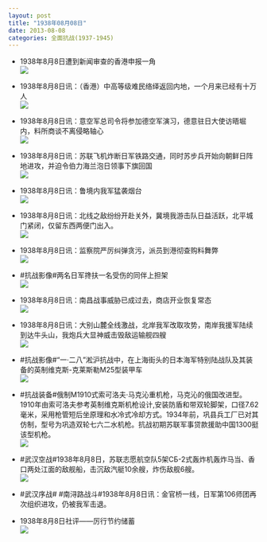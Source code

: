 ```yaml
---
layout: post
title: "1938年08月08日"
date: 2013-08-08
categories: 全面抗战(1937-1945)
---
```


<meta name="referrer" content="no-referrer" />

- 1938年8月8日遭到新闻审查的香港申报一角 <br/><img src="https://ww2.sinaimg.cn/large/aca367d8jw1e7fnl0rb19j20j10jygpi.jpg" />

- 1938年8月8日讯：（香港）中高等级难民络绎返回内地，一个月来已经有十万人 <br/><img src="https://ww1.sinaimg.cn/large/aca367d8jw1e7flucr3hdj20c00m6wgj.jpg" />

- 1938年8月8日讯：意空军总司令将参加德空军演习，德意驻日大使访晤堀内，料所商谈不离侵略轴心 <br/><img src="https://ww1.sinaimg.cn/large/aca367d8jw1e7fk4dm2hyj203x0jz74r.jpg" />

- 1938年8月8日讯：苏联飞机炸断日军铁路交通，同时苏步兵开始向朝鲜日阵地进攻，并迫令伯力海兰泡日领事下旗回国 <br/><img src="https://ww4.sinaimg.cn/large/aca367d8jw1e7fidtmewkj20b72dogti.jpg" />

- 1938年8月8日讯：鲁境内我军猛袭烟台 <br/><img src="https://ww1.sinaimg.cn/large/aca367d8jw1e7fgn2amq8j20720e80tc.jpg" />

- 1938年8月8日讯：北线之敌纷纷开赴关外，冀境我游击队日益活跃，北平城门紧闭，仅留东西两便门出入。 <br/><img src="https://ww4.sinaimg.cn/large/aca367d8jw1e7fd6kdog0j20av11x0vu.jpg" />

- 1938年8月8日讯：监察院严厉纠弹贪污，派员到港彻查购料舞弊 <br/><img src="https://ww3.sinaimg.cn/large/aca367d8jw1e7fbftwy6ej209n1n1434.jpg" />

- #抗战影像#两名日军搀扶一名受伤的同伴上担架 <br/><img src="https://ww4.sinaimg.cn/large/aca367d8jw1e7f9fgbc2ij20dd0jfn16.jpg" />

- 1938年8月8日讯：南昌战事威胁已成过去，商店开业恢复常态 <br/><img src="https://ww4.sinaimg.cn/large/aca367d8jw1e7f68voe7mj20jr0jujv8.jpg" />

- 1938年8月8日讯：大别山麓全线激战，北岸我军改取攻势，南岸我援军陆续到达牛头山，我炮兵大显神威击毁敌运输舰四艘 <br/><img src="https://ww2.sinaimg.cn/large/aca367d8jw1e7f4i1xn6oj20c116ntd5.jpg" />

- #抗战影像#“一·二八”淞沪抗战中，在上海街头的日本海军特别陆战队及其装备的英制维克斯-克莱斯勒M25型装甲车 <br/><img src="https://ww3.sinaimg.cn/large/aca367d8jw1e7f2hxosz5j20pa0hvwhy.jpg" />

- #抗战装备#俄制M1910式索可洛夫·马克沁重机枪，马克沁的俄国改进型。1910年由索可洛夫参考英制维克斯机枪设计,安装防盾和带双轮脚架，口径7.62毫米，采用枪管短后坐原理和水冷式冷却方式。1934年前，巩县兵工厂已对其仿制，型号为巩造双轮七六二水机枪。抗战初期苏联军事贷款援助中国1300挺该型机枪。 <br/><img src="https://ww3.sinaimg.cn/large/aca367d8jw1e7f0re4uvvj20bz0gagn1.jpg" />

- #武汉空战#1938年8月8日，苏联志愿航空队5架СБ-2式轰炸机轰炸马当、香口两处江面的敌舰船，击沉敌汽艇10余艘，炸伤敌舰6艘。 <br/><img src="https://ww2.sinaimg.cn/large/aca367d8jw1e7ez17u48ij218g0xcwkz.jpg" />

- #武汉序战# #南浔路战斗#1938年8月8日讯：金官桥一线，日军第106师团再次组织进攻，仍被我军击退。 

- 1938年8月8日社评——厉行节约储蓄 <br/><img src="https://ww4.sinaimg.cn/large/aca367d8jw1e7evu5b6kqj20c113bwin.jpg" />

